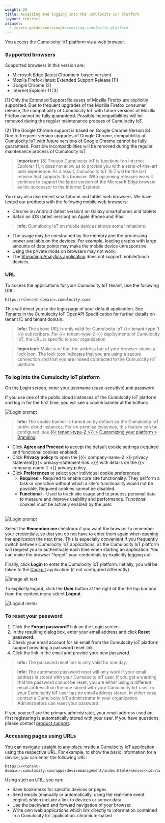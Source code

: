 ```yaml
---
weight: 20
title: Accessing and logging into the Cumulocity IoT platform
layout: redirect
aliases:
  - /users-guide/overview/#accessing-cumulocity-platform
---
```


You access the Cumulocity IoT platform via a web browser.

### Supported browsers

Supported browsers in this version are:

* Microsoft Edge (latest Chromium-based version)
* Mozilla Firefox (latest Extended Support Release [1])
* Google Chrome [2]
* Internet Explorer 11 [3]

[1] Only the Extended Support Releases of Mozilla Firefox are explicitly supported. Due to frequent upgrades of the Mozilla Firefox consumer release, the compatibility of Cumulocity IoT with future versions of Mozilla Firefox cannot be fully guaranteed. Possible incompatibilities will be removed during the regular maintenance process of Cumulocity IoT.

[2] The Google Chrome support is based on Google Chrome Version 84. Due to frequent version upgrades of Google Chrome, compatibility of Cumulocity IoT with future versions of Google Chrome cannot be fully guaranteed. Possible incompatibilities will be removed during the regular maintenance process of Cumulocity IoT.

>**Important:** [3] Though Cumulocity IoT is functional on Internet Explorer 11, it does not allow us to provide you with a state-of-the-art user experience. As a result, Cumulocity IoT 10.7 will be the last release that supports this browser. With upcoming releases we will continue to support the latest version of the Microsoft Edge browser as the successor to the Internet Explorer.

You may also use recent smartphone and tablet web browsers. We have tested our products with the following mobile web browsers:

* Chrome on Android (latest version) on Galaxy smartphones and tablets
* Safari on iOS (latest version) on Apple iPhone and iPad

>**Info:** Cumulocity IoT on mobile devices shows some limitations:
>
* The usage may be constrained by the memory and the processing power available on the devices. For example, loading graphs with large amounts of data points may make the mobile device unresponsive.
* Using the private mode on browsers may not work.
* The [Streaming Analytics application](/apama/overview-analytics/) does not support mobile/touch devices.

### URL

To access the applications for your Cumulocity IoT tenant, use the following URL:

```http
https://<tenant-domain>.cumulocity.com/
```

This will direct you to the login page of your default application. See [Tenants](https://cumulocity.com/api/#tag/Tenants) in the Cumulocity IoT OpenAPI Specification for further details on tenant ID and tenant domain.

>**Info:** The above URL is only valid for Cumulocity IoT {{< tenant-type-1 >}} subscribers. For {{< tenant-type-2 >}} deployments of Cumulocity IoT, the URL is specific to your organization.

> **Important:** Make sure that the address bar of your browser shows a lock icon. The lock icon indicates that you are using a secure connection and that you are indeed connected to the Cumulocity IoT platform.

<a name="login"></a>
### To log into the Cumulocity IoT platform

On the Login screen, enter your username (case-sensitive) and password.

If you use one of the public cloud instances of the Cumulocity IoT platform and log in for the first time, you will see a cookie banner at the bottom:

<img src="/images/users-guide/getting-started/getting-started-cookie-banner.png" alt="Login prompt">
<br>

> **Info:** The cookie banner is turned on by default on the Cumulocity IoT public cloud instances. For on-premise instances, this feature can be configured, see [{{< tenant-type-2 >}} > Customizing your platform > Branding](/users-guide/administration/#branding).

* Click **Agree and Proceed** to accept the default cookie settings (required and functional cookies enabled).
* Click **Privacy policy** to open the [{{< company-name-2 >}} privacy statement]({{< privacy-statement-link >}}) with details on the {{< company-name-2 >}} privacy policy.
* Click **Preferences** to select your individual cookie preferences:
	* **Required** - Required to enable core site functionality. They perform a task or operation without which a site's functionality would not be possible. Required cookies cannot be disabled.
	* **Functional** - Used to track site usage and to process personal data to measure and improve usability and performance. Functional cookies must be actively enabled by the user.
<br>
    <img src="/images/users-guide/getting-started/getting-started-cookie-selection.png" alt="Login prompt">
<br>

Select the **Remember me** checkbox if you want the browser to remember your credentials, so that you do not have to enter them again when opening the application the next time. This is especially convenient if you frequently switch between Cumulocity IoT applications, as the Cumulocity IoT platform will request you to authenticate each time when starting an application. You can make the browser "forget" your credentials by explicitly logging out.

Finally, click **Login** to enter the Cumulocity IoT platform. Initially, you will be taken to the [Cockpit](/users-guide/cockpit) application (if not configured differently).

![image alt text](/images/users-guide/cockpit/cockpit-home-screen.png)

To explicitly logout, click the **User** button at the right of the the top bar and from the context menu select **Logout**.

<img src="/images/users-guide/getting-started/getting-started-logout.png" alt="Logout menu" style="max-width: 100%">

<a name="reset-password"></a>
### To reset your password

1. Click the **Forgot password?** link on the Login screen.
2. In the resulting dialog box, enter your email address and click **Reset password**.
3. Check your email account for an email from the Cumulocity IoT platform support providing a password reset link.
4. Click the link in the email and provide your new password.

> **Info:** The password reset link is only valid for one day.

>**Info:** The automated password reset will only work if your email address is stored with your Cumulocity IoT user. If you get a warning that the password cannot be reset, you are either using a different email address than the one stored with your Cumulocity IoT user, or your Cumulocity IoT user has no email address stored. In either case, contact a Cumulocity IoT administrator in your organization. Administrators can reset your password.
>
If you yourself are the primary administrator, your email address used on first registering is automatically stored with your user. If you have questions, please contact [product support](/welcome/contacting-support/).

<a name="URLs"></a>
### Accessing pages using URLs

You can navigate straight to any place inside a Cumulocity IoT application using the respective URL. For example, to show the basic information for a device, you can enter the following URL:

```http
https://<tenant-domain>.cumulocity.com/apps/devicemanagement/index.html#/device/<id>/info
```

Using such an URL, you can:

*   Save bookmarks for specific devices or pages.
*   Send emails (manually or automatically, using the real-time event engine) which include a link to devices or sensor data.
*   Use the backward and forward navigation of your browser.
*   Write own web applications which link directly to information contained in a Cumulocity IoT application.
chromium-based
